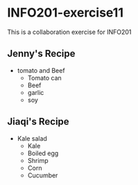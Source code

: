 # INFO201-exercise11
This is a collaboration exercise for INFO201

## Jenny's Recipe
- tomato and Beef
  - Tomato can
  - Beef
  - garlic
  - soy

## Jiaqi's Recipe
- Kale salad
  - Kale
  - Boiled egg
  - Shrimp
  - Corn
  - Cucumber
